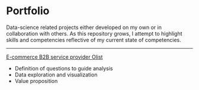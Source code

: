# Portfolio
Data-science related projects either developed on my own or in collaboration with others. As this repository grows, I attempt to highlight skills and competencies reflective of my current state of competencies.

___

[E-commerce B2B service provider Olist](https://github.com/Jahnic/Portfolio/tree/master/Olist)
* Definition of questions to guide analysis
* Data exploration and visualization
* Value proposition
